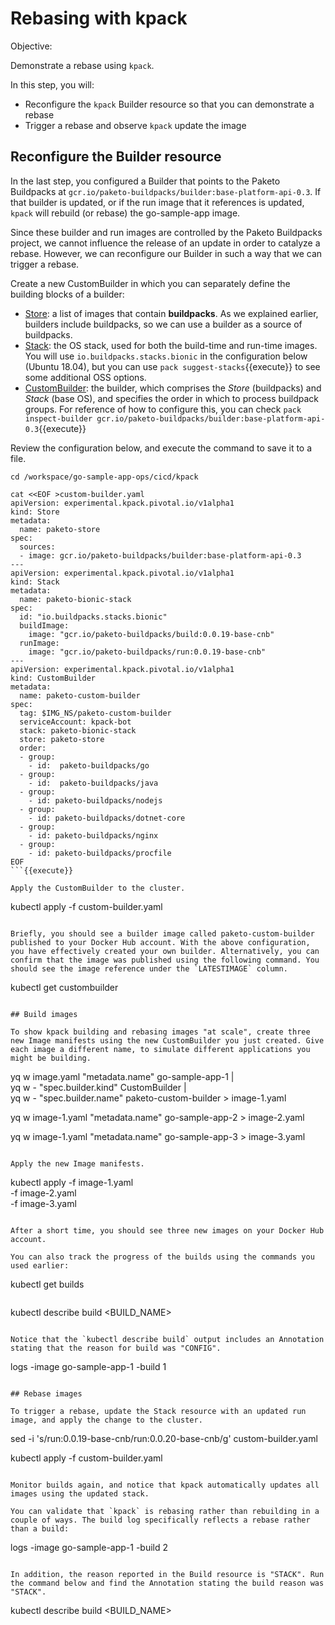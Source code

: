 # Rebasing with kpack

Objective:

Demonstrate a rebase using `kpack`.

In this step, you will:
- Reconfigure the `kpack` Builder resource so that you can demonstrate a rebase
- Trigger a rebase and observe `kpack` update the image

## Reconfigure the Builder resource

In the last step, you configured a Builder that points to the Paketo Buildpacks at `gcr.io/paketo-buildpacks/builder:base-platform-api-0.3`.
If that builder is updated, or if the run image that it references is updated, `kpack` will rebuild (or rebase) the go-sample-app image.

Since these builder and run images are controlled by the Paketo Buildpacks project, we cannot influence the release of an update in order to catalyze a rebase.
However, we can reconfigure our Builder in such a way that we can trigger a rebase.

Create a new CustomBuilder in which you can separately define the building blocks of a builder:
- [Store](https://github.com/pivotal/kpack/blob/master/docs/custombuilders.md#store): a list of images that contain **buildpacks**. As we explained earlier, builders include buildpacks, so we can use a builder as a source of buildpacks.
- [Stack](https://github.com/pivotal/kpack/blob/master/docs/custombuilders.md#stack): the OS stack, used for both the build-time and run-time images. You will use `io.buildpacks.stacks.bionic` in the configuration below (Ubuntu 18.04), but you can use `pack suggest-stacks`{{execute}} to see some additional OSS options.
- [CustomBuilder](https://github.com/pivotal/kpack/blob/master/docs/custombuilders.md#custom-builders): the builder, which comprises the _Store_ (buildpacks) and _Stack_ (base OS), and specifies the order in which to process buildpack groups. For reference of how to configure this, you can check `pack inspect-builder gcr.io/paketo-buildpacks/builder:base-platform-api-0.3`{{execute}}

Review the configuration below, and execute the command to save it to a file.

```
cd /workspace/go-sample-app-ops/cicd/kpack

cat <<EOF >custom-builder.yaml
apiVersion: experimental.kpack.pivotal.io/v1alpha1
kind: Store
metadata:
  name: paketo-store
spec:
  sources:
  - image: gcr.io/paketo-buildpacks/builder:base-platform-api-0.3
---
apiVersion: experimental.kpack.pivotal.io/v1alpha1
kind: Stack
metadata:
  name: paketo-bionic-stack
spec:
  id: "io.buildpacks.stacks.bionic"
  buildImage:
    image: "gcr.io/paketo-buildpacks/build:0.0.19-base-cnb"
  runImage:
    image: "gcr.io/paketo-buildpacks/run:0.0.19-base-cnb"
---
apiVersion: experimental.kpack.pivotal.io/v1alpha1
kind: CustomBuilder
metadata:
  name: paketo-custom-builder
spec:
  tag: $IMG_NS/paketo-custom-builder
  serviceAccount: kpack-bot
  stack: paketo-bionic-stack
  store: paketo-store
  order:
  - group:
    - id:  paketo-buildpacks/go
  - group:
    - id:  paketo-buildpacks/java
  - group:
    - id: paketo-buildpacks/nodejs
  - group:
    - id: paketo-buildpacks/dotnet-core
  - group:
    - id: paketo-buildpacks/nginx
  - group:
    - id: paketo-buildpacks/procfile
EOF
```{{execute}}

Apply the CustomBuilder to the cluster.

```
kubectl apply -f custom-builder.yaml
```{{execute}}

Briefly, you should see a builder image called paketo-custom-builder published to your Docker Hub account. With the above configuration, you have effectively created your own builder. Alternatively, you can confirm that the image was published using the following command. You should see the image reference under the `LATESTIMAGE` column.

```
kubectl get custombuilder
```{{execute}}

## Build images

To show kpack building and rebasing images "at scale", create three new Image manifests using the new CustomBuilder you just created. Give each image a different name, to simulate different applications you might be building.

```
yq w image.yaml "metadata.name" go-sample-app-1 | \
    yq w - "spec.builder.kind" CustomBuilder | \
    yq w - "spec.builder.name" paketo-custom-builder > image-1.yaml

yq w image-1.yaml "metadata.name" go-sample-app-2 > image-2.yaml

yq w image-1.yaml "metadata.name" go-sample-app-3 > image-3.yaml
```{{execute}}

Apply the new Image manifests.

```
kubectl apply -f image-1.yaml \
              -f image-2.yaml \
              -f image-3.yaml
```{{execute}}

After a short time, you should see three new images on your Docker Hub account.

You can also track the progress of the builds using the commands you used earlier:

```
kubectl get builds
```{{execute}}

```
kubectl describe build <BUILD_NAME>
```{{copy}}

Notice that the `kubectl describe build` output includes an Annotation stating that the reason for build was "CONFIG".

```
logs -image go-sample-app-1 -build 1
```{{copy}}

## Rebase images

To trigger a rebase, update the Stack resource with an updated run image, and apply the change to the cluster.

```
sed -i 's/run:0.0.19-base-cnb/run:0.0.20-base-cnb/g' custom-builder.yaml

kubectl apply -f custom-builder.yaml
```{{execute}}

Monitor builds again, and notice that kpack automatically updates all images using the updated stack.

You can validate that `kpack` is rebasing rather than rebuilding in a couple of ways. The build log specifically reflects a rebase rather than a build:

```
logs -image go-sample-app-1 -build 2
```{{copy}}

In addition, the reason reported in the Build resource is "STACK". Run the command below and find the Annotation stating the build reason was "STACK".

```
kubectl describe build <BUILD_NAME>
```{{copy}}
